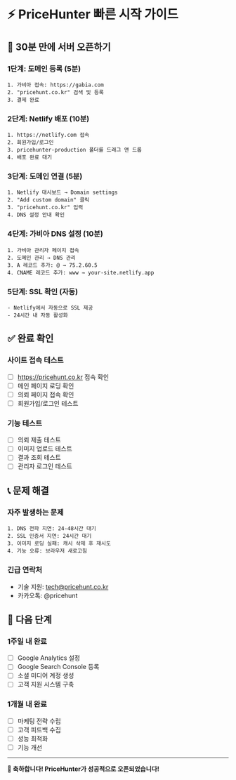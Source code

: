 # ⚡ PriceHunter 빠른 시작 가이드

## 🚀 30분 만에 서버 오픈하기

### 1단계: 도메인 등록 (5분)
```
1. 가비아 접속: https://gabia.com
2. "pricehunt.co.kr" 검색 및 등록
3. 결제 완료
```

### 2단계: Netlify 배포 (10분)
```
1. https://netlify.com 접속
2. 회원가입/로그인
3. pricehunter-production 폴더를 드래그 앤 드롭
4. 배포 완료 대기
```

### 3단계: 도메인 연결 (5분)
```
1. Netlify 대시보드 → Domain settings
2. "Add custom domain" 클릭
3. "pricehunt.co.kr" 입력
4. DNS 설정 안내 확인
```

### 4단계: 가비아 DNS 설정 (10분)
```
1. 가비아 관리자 페이지 접속
2. 도메인 관리 → DNS 관리
3. A 레코드 추가: @ → 75.2.60.5
4. CNAME 레코드 추가: www → your-site.netlify.app
```

### 5단계: SSL 확인 (자동)
```
- Netlify에서 자동으로 SSL 제공
- 24시간 내 자동 활성화
```

## ✅ 완료 확인

### 사이트 접속 테스트
- [ ] https://pricehunt.co.kr 접속 확인
- [ ] 메인 페이지 로딩 확인
- [ ] 의뢰 페이지 접속 확인
- [ ] 회원가입/로그인 테스트

### 기능 테스트
- [ ] 의뢰 제출 테스트
- [ ] 이미지 업로드 테스트
- [ ] 결과 조회 테스트
- [ ] 관리자 로그인 테스트

## 📞 문제 해결

### 자주 발생하는 문제
```
1. DNS 전파 지연: 24-48시간 대기
2. SSL 인증서 지연: 24시간 대기
3. 이미지 로딩 실패: 캐시 삭제 후 재시도
4. 기능 오류: 브라우저 새로고침
```

### 긴급 연락처
- 기술 지원: tech@pricehunt.co.kr
- 카카오톡: @pricehunt

## 🎯 다음 단계

### 1주일 내 완료
- [ ] Google Analytics 설정
- [ ] Google Search Console 등록
- [ ] 소셜 미디어 계정 생성
- [ ] 고객 지원 시스템 구축

### 1개월 내 완료
- [ ] 마케팅 전략 수립
- [ ] 고객 피드백 수집
- [ ] 성능 최적화
- [ ] 기능 개선

---

**🎉 축하합니다! PriceHunter가 성공적으로 오픈되었습니다!** 
